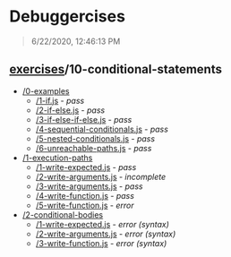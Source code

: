 # Debuggercises 

> 6/22/2020, 12:46:13 PM 

## [exercises](../README.md)/10-conditional-statements 

- [/0-examples](./0-examples/README.md)
  - [/1-if.js](./0-examples/README.md#1-ifjs) - _pass_ 
  - [/2-if-else.js](./0-examples/README.md#2-if-elsejs) - _pass_ 
  - [/3-if-else-if-else.js](./0-examples/README.md#3-if-else-if-elsejs) - _pass_ 
  - [/4-sequential-conditionals.js](./0-examples/README.md#4-sequential-conditionalsjs) - _pass_ 
  - [/5-nested-conditionals.js](./0-examples/README.md#5-nested-conditionalsjs) - _pass_ 
  - [/6-unreachable-paths.js](./0-examples/README.md#6-unreachable-pathsjs) - _pass_ 
- [/1-execution-paths](./1-execution-paths/README.md)
  - [/1-write-expected.js](./1-execution-paths/README.md#1-write-expectedjs) - _pass_ 
  - [/2-write-arguments.js](./1-execution-paths/README.md#2-write-argumentsjs) - _incomplete_ 
  - [/3-write-arguments.js](./1-execution-paths/README.md#3-write-argumentsjs) - _pass_ 
  - [/4-write-function.js](./1-execution-paths/README.md#4-write-functionjs) - _pass_ 
  - [/5-write-function.js](./1-execution-paths/README.md#5-write-functionjs) - _error_ 
- [/2-conditional-bodies](./2-conditional-bodies/README.md)
  - [/1-write-expected.js](./2-conditional-bodies/README.md#1-write-expectedjs) - _error (syntax)_ 
  - [/2-write-arguments.js](./2-conditional-bodies/README.md#2-write-argumentsjs) - _error (syntax)_ 
  - [/3-write-function.js](./2-conditional-bodies/README.md#3-write-functionjs) - _error (syntax)_ 
